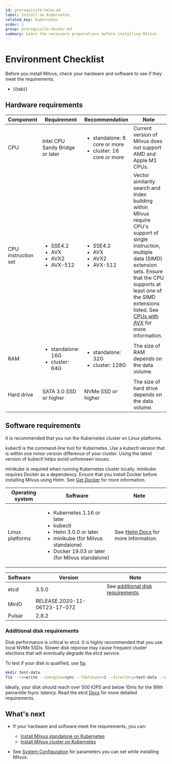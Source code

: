 ```yaml
---
id: prerequisite-helm.md
label: Install on Kubernetes
related_key: Kubernetes
order: 1
group: prerequisite-docker.md
summary: Learn the necessary preparations before installing Milvus.
---
```


# Environment Checklist

Before you install Milvus, check your hardware and software to see if they meet the requirements.

- {{tab}}

## Hardware requirements

| Component           | Requirement                                                  |Recommendation| Note                                                         |
| ------------------- | ------------------------------------------------------------ |--------------| ------------------------------------------------------------ |
| CPU                 | Intel CPU Sandy Bridge or later                              |<ul><li>standalone: 8 core or more</li><li>cluster: 16 core or more</li></ul>| Current version of Milvus does not support AMD and Apple M1 CPUs. |
| CPU instruction set | <ul><li>SSE4.2</li><li>AVX</li><li>AVX2</li><li>AVX-512</li></ul> |<ul><li>SSE4.2</li><li>AVX</li><li>AVX2</li><li>AVX-512</li></ul> |  Vector similarity search and index building within Milvus require CPU's support of single instruction, multiple data (SIMD) extension sets. Ensure that the CPU supports at least one of the SIMD extensions listed. See [CPUs with AVX](https://en.wikipedia.org/wiki/Advanced_Vector_Extensions#CPUs_with_AVX) for more information.                           |
| RAM                 | <ul><li>standalone: 16G</li><li>cluster: 64G</li></ul>       |<ul><li>standalone: 32G</li><li>cluster: 128G</li></ul>        | The size of RAM depends on the data volume.                  |
| Hard drive          | SATA 3.0 SSD or higher                                       |NVMe SSD or higher | The size of hard drive depends on the data volume.           |

## Software requirements

It is recommended that you run the Kubernetes cluster on Linux platforms.

kubectl is the command-line tool for Kubernetes. Use a kubectl version that is within one minor version difference of your cluster. Using the latest version of kubectl helps avoid unforeseen issues.

minikube is required when running Kubernetes cluster locally. minikube requires Docker as a dependency. Ensure that you install Docker before installing Milvus using Helm. See <a href="https://docs.docker.com/get-docker">Get Docker</a> for more information.

| Operating system | Software                                                     | Note                                                         |
| ---------------- | ------------------------------------------------------------ | ------------------------------------------------------------ |
| Linux platforms  | <ul><li>Kubernetes 1.16 or later</li><li>kubectl</li><li>Helm 3.0.0 or later</li><li>minikube (for Milvus standalone)</li><li>Docker 19.03 or later (for Milvus standalone)</li></ul> | See [Helm Docs](https://helm.sh/docs/) for more information. |

| Software | Version                       | Note |
| -------- | ----------------------------- | ---- |
| etcd     | 3.5.0                         |  See [additional disk requirements](#Additional-disk-requirements). |
| MinIO    |  RELEASE.2020-11-06T23-17-07Z | |
| Pulsar   | 2.8.2                         | |

### Additional disk requirements

Disk performance is critical to etcd. It is highly recommended that you use local NVMe SSDs. Slower disk reponse may cause frequent cluster elections that will eventually degrade the etcd service.

To test if your disk is qualified, use [fio](https://github.com/axboe/fio).

```bash
mkdir test-data
fio --rw=write --ioengine=sync --fdatasync=1 --directory=test-data --size=2200m --bs=2300 --name=mytest
```

Ideally, your disk should reach over 500  IOPS and below 10ms for the 99th percentile fsync latency. Read the etcd [Docs](https://etcd.io/docs/v3.5/op-guide/hardware/#disks) for more detailed requirements.

## What's next

- If your hardware and software meet the requirements, you can:
  - [Install Milvus standalone on Kubernetes](install_standalone-helm.md)
  - [Install Milvus cluster on Kubernetes](install_cluster-helm.md)

- See [System Configuration](system_configuration.md) for parameters you can set while installing Milvus.
